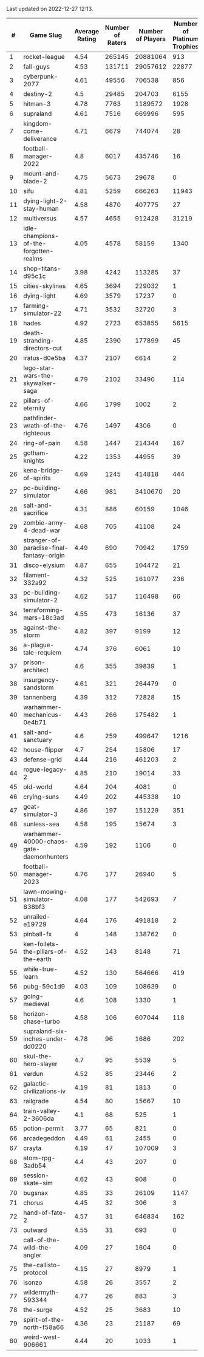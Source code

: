 Last updated on 2022-12-27 12:13.


|#|Game Slug|Average Rating|Number of Raters|Number of Players|Number of Platinum Trophies|Max Rarity (%)|
|---|---|---|---|---|---|---|
|1|rocket-league|4.54|265145|20881064|913|77|
|2|fall-guys|4.53|131711|29057612|22877|7|
|3|cyberpunk-2077|4.61|49556|706538|856|64|
|4|destiny-2|4.5|29485|204703|6155|94|
|5|hitman-3|4.78|7763|1189572|1928|48|
|6|supraland|4.61|7516|669996|595|99|
|7|kingdom-come-deliverance|4.71|6679|744074|28|30|
|8|football-manager-2022|4.8|6017|435746|16|49|
|9|mount-and-blade-2|4.75|5673|29678|0|19|
|10|sifu|4.81|5259|666263|11943|96|
|11|dying-light-2-stay-human|4.58|4870|407775|27|4|
|12|multiversus|4.57|4655|912428|31219|76|
|13|idle-champions-of-the-forgotten-realms|4.05|4578|58159|1340|14|
|14|shop-titans-d95c1c|3.98|4242|113285|37|97|
|15|cities-skylines|4.65|3694|229032|1|72|
|16|dying-light|4.69|3579|17237|0|95|
|17|farming-simulator-22|4.71|3532|32720|3|78|
|18|hades|4.92|2723|653855|5615|89|
|19|death-stranding-directors-cut|4.85|2390|177899|45|83|
|20|iratus-d0e5ba|4.37|2107|6614|2|85|
|21|lego-star-wars-the-skywalker-saga|4.79|2102|33490|114|97|
|22|pillars-of-eternity|4.66|1799|1002|2|80|
|23|pathfinder-wrath-of-the-righteous|4.76|1497|4306|0|47|
|24|ring-of-pain|4.58|1447|214344|167|96|
|25|gotham-knights|4.22|1353|44955|39|19|
|26|kena-bridge-of-spirits|4.69|1245|414818|444|94|
|27|pc-building-simulator|4.66|981|3410670|20|48|
|28|salt-and-sacrifice|4.31|886|60159|1046|91|
|29|zombie-army-4-dead-war|4.68|705|41108|24|67|
|30|stranger-of-paradise-final-fantasy-origin|4.49|690|70942|1759|98|
|31|disco-elysium|4.87|655|104472|21|28|
|32|filament-332a92|4.32|525|161077|236|93|
|33|pc-building-simulator-2|4.62|517|116498|66|74|
|34|terraforming-mars-18c3ad|4.55|473|16136|37|48|
|35|against-the-storm|4.82|397|9199|12|34|
|36|a-plague-tale-requiem|4.74|376|6061|10|91|
|37|prison-architect|4.6|355|39839|1|31|
|38|insurgency-sandstorm|4.61|321|264479|0|6|
|39|tannenberg|4.39|312|72828|15|88|
|40|warhammer-mechanicus-0e4b71|4.43|266|175482|1|24|
|41|salt-and-sanctuary|4.6|259|499647|1216|83|
|42|house-flipper|4.7|254|15806|17|94|
|43|defense-grid|4.44|216|461203|2|80|
|44|rogue-legacy-2|4.85|210|19014|33|2|
|45|old-world|4.64|204|4081|0|84|
|46|crying-suns|4.49|202|445338|10|65|
|47|goat-simulator-3|4.86|197|151229|351|91|
|48|sunless-sea|4.58|195|15674|3|37|
|49|warhammer-40000-chaos-gate-daemonhunters|4.59|192|1106|0|68|
|50|football-manager-2023|4.76|177|26940|5|79|
|51|lawn-mowing-simulator-838bf3|4.08|177|542693|7|86|
|52|unrailed-e19729|4.64|176|491818|2|7|
|53|pinball-fx|4|148|138762|0|86|
|54|ken-follets-the-pillars-of-the-earth|4.52|143|8148|71|46|
|55|while-true-learn|4.52|130|564666|419|93|
|56|pubg-59c1d9|4.03|109|108639|0|72|
|57|going-medieval|4.6|108|1330|1|66|
|58|horizon-chase-turbo|4.58|106|607044|118|88|
|59|supraland-six-inches-under-dd0220|4.78|96|1686|202|99|
|60|skul-the-hero-slayer|4.7|95|5539|5|96|
|61|verdun|4.52|85|23446|2|75|
|62|galactic-civilizations-iv|4.19|81|1813|0|80|
|63|railgrade|4.54|80|15667|10|98|
|64|train-valley-2-3606da|4.1|68|525|1|89|
|65|potion-permit|3.77|65|821|0|98|
|66|arcadegeddon|4.49|61|2455|0|91|
|67|crayta|4.19|47|107009|3|23|
|68|atom-rpg-3adb54|4.4|43|207|0|98|
|69|session-skate-sim|4.62|43|908|0|24|
|70|bugsnax|4.85|33|26109|1147|97|
|71|chorus|4.45|32|306|3|85|
|72|hand-of-fate-2|4.57|31|646834|162|72|
|73|outward|4.55|31|693|0|74|
|74|call-of-the-wild-the-angler|4.09|27|1604|0|50|
|75|the-callisto-protocol|4.15|27|8979|1|92|
|76|isonzo|4.58|26|3557|2|58|
|77|wildermyth-593344|4.77|26|883|3|12|
|78|the-surge|4.52|25|3683|10|94|
|79|spirit-of-the-north-f58a66|4.36|23|21187|69|64|
|80|weird-west-906661|4.44|20|1033|1|84|

